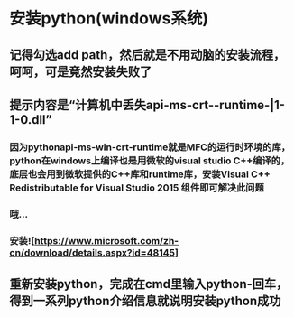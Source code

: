 # 安装python(windows系统)
## 记得勾选add path，然后就是不用动脑的安装流程，呵呵，可是竟然安装失败了
## 提示内容是“计算机中丢失api-ms-crt--runtime-|1-1-0.dll”
### 因为pythonapi-ms-win-crt-runtime就是MFC的运行时环境的库，python在windows上编译也是用微软的visual studio C++编译的，底层也会用到微软提供的C++库和runtime库，安装Visual C++ Redistributable for Visual Studio 2015 组件即可解决此问题
### 哦...
### 安装![https://www.microsoft.com/zh-cn/download/details.aspx?id=48145]
## 重新安装python，完成在cmd里输入python-回车，得到一系列python介绍信息就说明安装python成功
